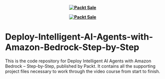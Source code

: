 
<b><p align='center'>[![Packt Sale](https://static.packt-cdn.com/assets/images/packt+events/Improve_UX.png)](https://packt.link/algotradingpython)</p></b> 


<b><p align='center'>[![Packt Sale](https://static.packt-cdn.com/assets/images/packt+events/Improve_UX.png)](https://packt.link/algotradingpython)</p></b> 

# Deploy-Intelligent-AI-Agents-with-Amazon-Bedrock-Step-by-Step
This is the code repository for Deploy Intelligent AI Agents with Amazon Bedrock – Step-by-Step, published by Packt. It contains all the supporting project files necessary to work through the video course from start to finish.
